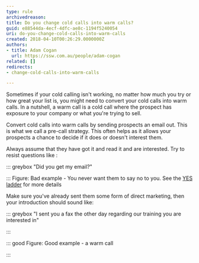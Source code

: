 ```yaml
---
type: rule
archivedreason: 
title: Do you change cold calls into warm calls?
guid: e88544da-4ecf-4dfc-ae8c-1194f5240054
uri: do-you-change-cold-calls-into-warm-calls
created: 2018-04-10T00:26:29.0000000Z
authors:
- title: Adam Cogan
  url: https://ssw.com.au/people/adam-cogan
related: []
redirects:
- change-cold-calls-into-warm-calls

---
```


Sometimes if your cold calling isn't working, no matter how much you try or how great your list is, you might need to convert your cold calls into warm calls. In a nutshell, a warm call is a cold call where the prospect has exposure to your company or what you're trying to sell.

Convert cold calls into warm calls by sending prospects an email out. This is what we call a pre-call strategy. This often helps as it allows your prospects a chance to decide if it does or doesn't interest them.

<!--endintro-->

Always assume that they have got it and read it and are interested. Try to resist questions like :

::: greybox
"Did you get my email?"

:::
Figure: Bad example - You never want them to say no to you. See the [YES ladder](/build-a-yes-ladder-to-your-outbound-script) for more details

Make sure you've already sent them some form of direct marketing, then your introduction should sound like:

::: greybox
"I sent you a fax the other day regarding our training you are interested in"

:::


::: good
Figure: Good example - a warm call

:::
